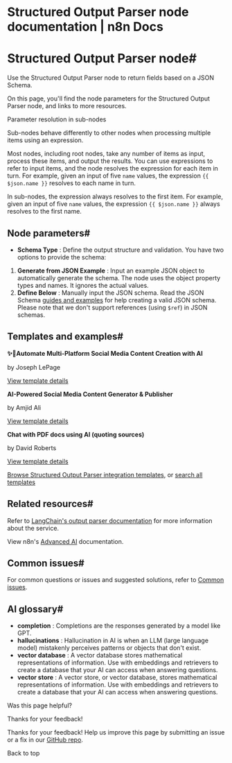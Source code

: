 # Structured Output Parser node documentation | n8n Docs

[ ](https://github.com/n8n-io/n8n-docs/edit/main/docs/integrations/builtin/cluster-nodes/sub-nodes/n8n-nodes-langchain.outputparserstructured/index.md "Edit this page")

# Structured Output Parser node#

Use the Structured Output Parser node to return fields based on a JSON Schema.

On this page, you'll find the node parameters for the Structured Output Parser node, and links to more resources.

Parameter resolution in sub-nodes

Sub-nodes behave differently to other nodes when processing multiple items using an expression.

Most nodes, including root nodes, take any number of items as input, process these items, and output the results. You can use expressions to refer to input items, and the node resolves the expression for each item in turn. For example, given an input of five `name` values, the expression `{{ $json.name }}` resolves to each name in turn.

In sub-nodes, the expression always resolves to the first item. For example, given an input of five `name` values, the expression `{{ $json.name }}` always resolves to the first name.

## Node parameters#

  * **Schema Type** : Define the output structure and validation. You have two options to provide the schema:

  1. **Generate from JSON Example** : Input an example JSON object to automatically generate the schema. The node uses the object property types and names. It ignores the actual values.
  2. **Define Below** : Manually input the JSON schema. Read the JSON Schema [guides and examples](https://json-schema.org/learn/miscellaneous-examples) for help creating a valid JSON schema. Please note that we don't support references (using `$ref`) in JSON schemas. 

## Templates and examples#

**✨🤖Automate Multi-Platform Social Media Content Creation with AI**

by Joseph LePage

[View template details](https://n8n.io/workflows/3066-automate-multi-platform-social-media-content-creation-with-ai/)

**AI-Powered Social Media Content Generator & Publisher**

by Amjid Ali

[View template details](https://n8n.io/workflows/2950-ai-powered-social-media-content-generator-and-publisher/)

**Chat with PDF docs using AI (quoting sources)**

by David Roberts

[View template details](https://n8n.io/workflows/2165-chat-with-pdf-docs-using-ai-quoting-sources/)

[Browse Structured Output Parser integration templates](https://n8n.io/integrations/structured-output-parser/), or [search all templates](https://n8n.io/workflows/)

## Related resources#

Refer to [LangChain's output parser documentation](https://js.langchain.com/docs/concepts/output_parsers) for more information about the service.

View n8n's [Advanced AI](../../../../../advanced-ai/) documentation.

## Common issues#

For common questions or issues and suggested solutions, refer to [Common issues](common-issues/).

## AI glossary#

  * **completion** : Completions are the responses generated by a model like GPT.
  * **hallucinations** : Hallucination in AI is when an LLM (large language model) mistakenly perceives patterns or objects that don't exist.
  * **vector database** : A vector database stores mathematical representations of information. Use with embeddings and retrievers to create a database that your AI can access when answering questions.
  * **vector store** : A vector store, or vector database, stores mathematical representations of information. Use with embeddings and retrievers to create a database that your AI can access when answering questions.

Was this page helpful? 

Thanks for your feedback! 

Thanks for your feedback! Help us improve this page by submitting an issue or a fix in our [GitHub repo](https://github.com/n8n-io/n8n-docs). 

Back to top